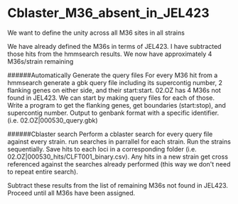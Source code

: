 # Cblaster_M36_absent_in_JEL423

We want to define the unity across all M36 sites in all strains

We have already defined the M36s in terms of JEL423. I have subtracted those hits from the hmmsearch results.
We now have approximately 4 M36s/strain remaining

######Automatically Generate the query files
For every M36 hit from a hmmsearch generate a gbk query file including its supercontig number, 2 flanking genes on either side, and their      start:start.
02.OZ has 4 M36s not found in JEL423. We can start by making query files for each of those. 
Write a program to get the flanking genes, get boundaries (start:stop), and supercontig number.
Output to genbank format with a specific identifier. (i.e. 02.OZ|000530_query.gbk)

######Cblaster search
Perform a cblaster search for every query file against every strain.
run searches in parrallel for each strain. Run the strains sequentially.
Save hits to each loci in a corresponding folder (i.e. 02.OZ|000530_hits/CLFT001_binary.csv).
Any hits in a new strain get cross referenced against the searches already performed (this way we don't need to repeat entire search).

Subtract these results from the list of remaining M36s not found in JEL423. Proceed until all M36s have been assigned. 
  
